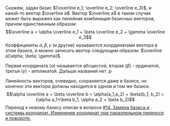 Скажем, задан базис $(\overline e_1; \overline e_2; \overline e_3)$, и какой-то вектор $\overline a$.
Вектор $\overline a$ в таком случае может быть выражен как линейная комбинация базисных векторов, причем единственным образом:
$$\overline a = \alpha \overline e_1 + \beta \overline e_2 + \gamma \overline e_3$$
Коэффициенты $\alpha, \beta, \gamma$ (и другие) называются координатами вектора в этом базисе, и можно записать вектор следующим образом: $\overline a(\alpha; \beta; \gamma)$.

Первая координата ($\alpha$) называется абсциссой, вторая ($\beta$) - ординатой, третья ($\gamma$) - аппликатой. Дальше названий нет ;p

Линейность векторов, очевидно, сохраняется даже в базисе, но конечно эти вектора должны находится в одном и том же базисе.
$$\alpha \overline a + \beta \overline b = \alpha(a_1,a_2) + \beta(b_1, b_2) = (\alpha a_1+\beta b_1, \alpha a_2 + \beta b_2)$$
Переход к новому базису описан в вопросе [#14. Замена базиса и системы координат. Изменение координат при параллельном переносе и повороте.](renderer.html?geometry/14.md)

